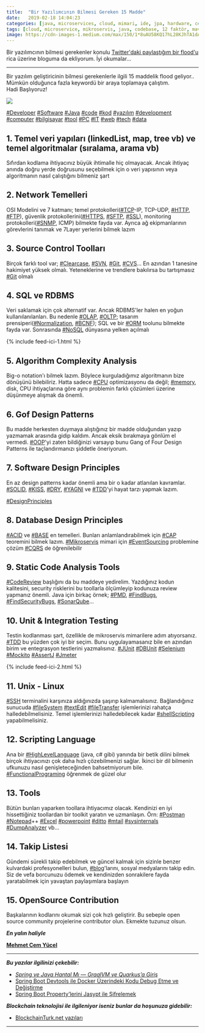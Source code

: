 ```yaml
---
title:  "Bir Yazılımcının Bilmesi Gereken 15 Madde"
date:   2019-02-18 14:04:23
categories: [java, microservices, cloud, mimari, ide, jpa, hardware, c#, tools, design patterns]
tags: [cloud, microservice, mikroservis, java, codebase, 12 faktör, maven, twelve factor, türkçe, yazılım, blog, blogger, nedir, örnek, nasıl yapılır, mehmet cem yücel]
image: https://cdn-images-1.medium.com/max/150/1*8uAU58KQ17hL28KJhTA1dA.jpeg
---
```


Bir yazılımcının bilmesi gerekenler konulu [Twitter'daki paylaştığım bir flood'u](https://twitter.com/mehmetcemyucel/status/1096710637458214916) rica üzerine bloguma da ekliyorum. İyi okumalar...

---

Bir yazılım geliştiricinin bilmesi gerekenlerle ilgili 15 maddelik flood geliyor.. Mümkün olduğunca fazla keywordü bir araya toplamaya çalıştım.  
Hadi Başlıyoruz!  

![](https://cdn-images-1.medium.com/max/800/1*8uAU58KQ17hL28KJhTA1dA.jpeg)
  
[#Developer](https://twitter.com/search?q=%23Developer "#Developer") [#Software](https://twitter.com/search?q=%23Software "#Software") [#Java](https://twitter.com/search?q=%23Java "#Java") [#code](https://twitter.com/search?q=%23code "#code") [#kod](https://twitter.com/search?q=%23kod "#kod") [#yazılım](https://twitter.com/search?q=%23yazılım "#yazılım") [#development](https://twitter.com/search?q=%23development "#development") [#computer](https://twitter.com/search?q=%23computer "#computer") [#bilgisayar](https://twitter.com/search?q=%23bilgisayar "#bilgisayar") [#tool](https://twitter.com/search?q=%23tool "#tool") [#PC](https://twitter.com/search?q=%23PC "#PC") [#IT](https://twitter.com/search?q=%23IT "#IT") [#web](https://twitter.com/search?q=%23web "#web") [#tech](https://twitter.com/search?q=%23tech "#tech") [#data](https://twitter.com/search?q=%23data "#data")

## 1. Temel veri yapıları (linkedList, map, tree vb) ve temel algoritmalar (sıralama, arama vb)  
  
Sıfırdan kodlama ihtiyacınız büyük ihtimalle hiç olmayacak. Ancak ihtiyaç anında doğru yerde doğrusunu seçebilmek için o veri yapısının veya algoritmanın nasıl çalıştığını bilmeniz şart

## 2. Network Temelleri  
  
OSI Modelini ve 7 katmanı; temel protokolleri([#TCP](https://twitter.com/search?q=%23TCP "#TCP")-IP, TCP-UDP, [#HTTP](https://twitter.com/search?q=%23HTTP "#HTTP"), [#FTP](https://twitter.com/search?q=%23FTP "#FTP")), güvenlik protokollerini([#HTTPS](https://twitter.com/search?q=%23HTTPS "#HTTPS"), [#SFTP](https://twitter.com/search?q=%23SFTP "#SFTP"), [#SSL](https://twitter.com/search?q=%23SSL "#SSL")), monitoring protokolleri([#SNMP](https://twitter.com/search?q=%23SNMP "#SNMP"), ICMP) bilmekte fayda var. Ayrıca ağ ekipmanlarının görevlerini tanımak ve 7Layer yerlerini bilmek lazım

## 3. Source Control Toolları  
  
Birçok farklı tool var; [#Clearcase](https://twitter.com/search?q=%23Clearcase "#Clearcase"), [#SVN](https://twitter.com/search?q=%23SVN "#SVN"), [#Git](https://twitter.com/search?q=%23Git "#Git"), [#CVS](https://twitter.com/search?q=%23CVS "#CVS")... En azından 1 tanesine hakimiyet yüksek olmalı. Yeteneklerine ve trendlere bakılırsa bu tartışmasız [#Git](https://twitter.com/search?q=%23Git "#Git") olmalı

## 4. SQL  ve RDBMS  
  
Veri saklamak için çok alternatif var. Ancak RDBMS'ler halen en yoğun kullanılanılanları. Bu nedenle [#OLAP](https://twitter.com/search?q=%23OLAP "#OLAP"), [#OLTP](https://twitter.com/search?q=%23OLTP "#OLTP"); tasarım prensiperi([#Normalization](https://twitter.com/search?q=%23Normalization "#Normalization"), [#BCNF](https://twitter.com/search?q=%23BCNF "#BCNF")); SQL ve bir [#ORM](https://twitter.com/search?q=%23ORM "#ORM") toolunu bilmekte fayda var. Sonrasında [#NoSQL](https://twitter.com/search?q=%23NoSQL "#NoSQL") dünyasına yelken açılmalı

{% include feed-ici-1.html %}

## 5. Algorithm Complexity Analysis  
  
Big-o notation'ı bilmek lazım. Böylece kurguladığımız algoritmanın bize dönüşünü bilebiliriz. Hatta sadece [#CPU](https://twitter.com/search?q=%23CPU "#CPU") optimizasyonu da değil; [#memory](https://twitter.com/search?q=%23memory "#memory"), disk, CPU ihtiyaçlarına göre aynı problemin farklı çözümleri üzerine düşünmeye alışmak da önemli.

## 6. Gof Design Patterns  
  
Bu madde herkesten duymaya alıştığınız bir madde olduğundan yazıp yazmamak arasında gidip kaldım. Ancak eksik bırakmaya gönlüm el vermedi. [#OOP](https://twitter.com/search?q=%23OOP "#OOP")'yi zaten bildiğinizi varsayıp bunu Gang of Four Design Patterns ile taçlandırmanızı şiddetle öneriyorum.

## 7. Software Design Principles  
  
En az design patterns kadar önemli ama bir o kadar atlanılan kavramlar. [#SOLID](https://twitter.com/search?q=%23SOLID "#SOLID"), [#KISS](https://twitter.com/search?q=%23KISS "#KISS"), [#DRY](https://twitter.com/search?q=%23DRY "#DRY"), [#YAGNI](https://twitter.com/search?q=%23YAGNI "#YAGNI") ve [#TDD](https://twitter.com/search?q=%23TDD "#TDD")'yi hayat tarzı yapmak lazım.  
  
[#DesignPrinciples](https://twitter.com/search?q=%23DesignPrinciples "#DesignPrinciples")

## 8. Database Design Principles  
  
[#ACID](https://twitter.com/search?q=%23ACID "#ACID") ve [#BASE](https://twitter.com/search?q=%23BASE "#BASE") en temelleri. Bunları anlamlandırabilmek için [#CAP](https://twitter.com/search?q=%23CAP "#CAP") teoremini bilmek lazım. [#Mikroservis](https://twitter.com/search?q=%23Mikroservis "#Mikroservis") mimari için [#EventSourcing](https://twitter.com/search?q=%23EventSourcing "#EventSourcing") problemine çözüm [#CQRS](https://twitter.com/search?q=%23CQRS "#CQRS") de öğrenilebilir

## 9. Static Code Analysis Tools  
  
[#CodeReview](https://twitter.com/search?q=%23CodeReview "#CodeReview") başlığını da bu maddeye yedirelim. Yazdığınız kodun kalitesini, security risklerini bu toollarla ölçümleyip kodunuza review yapmanız önemli. Java için birkaç örnek; [#PMD](https://twitter.com/search?q=%23PMD "#PMD"), [#FindBugs](https://twitter.com/search?q=%23FindBugs "#FindBugs"), [#FindSecurityBugs](https://twitter.com/search?q=%23FindSecurityBugs "#FindSecurityBugs"), [#SonarQube](https://twitter.com/search?q=%23SonarQube "#SonarQube")...

## 10. Unit & Integration Testing  
  
Testin kodlanması şart, özellikle de mikroservis mimarilere adım atıyorsanız. [#TDD](https://twitter.com/search?q=%23TDD "#TDD") bu yüzden çok iyi bir seçim. Bunu uygulayamasanız bile en azından birim ve entegrasyon testlerini yazmalısınız. [#JUnit](https://twitter.com/search?q=%23JUnit "#JUnit") [#DBUnit](https://twitter.com/search?q=%23DBUnit "#DBUnit") [#Selenium](https://twitter.com/search?q=%23Selenium "#Selenium") [#Mockito](https://twitter.com/search?q=%23Mockito "#Mockito") [#AssertJ](https://twitter.com/search?q=%23AssertJ "#AssertJ") [#Jmeter](https://twitter.com/search?q=%23Jmeter "#Jmeter")

{% include feed-ici-2.html %}

## 11. Unix - Linux  
  
[#SSH](https://twitter.com/search?q=%23SSH "#SSH") terminalini karşınıza aldığınızda şaşırıp kalmamalısınız. Bağlandığınız sunucuda [#fileSystem](https://twitter.com/search?q=%23fileSystem "#fileSystem") [#textEdit](https://twitter.com/search?q=%23textEdit "#textEdit") [#fileTransfer](https://twitter.com/search?q=%23fileTransfer "#fileTransfer") işlemlerinizi rahatça halledebilmelisiniz. Temel işlemlerinizi halledebilecek kadar [#shellScripting](https://twitter.com/search?q=%23shellScripting "#shellScripting") yapabilmelisiniz.

## 12. Scripting Language  
  
Ana bir [#HighLevelLanguage](https://twitter.com/search?q=%23HighLevelLanguage "#HighLevelLanguage") (java, c# gibi) yanında bir betik dilini bilmek birçok ihtiyacınızı çok daha hızlı çözebilmenizi sağlar. İkinci bir dil bilmenin ufkunuzu nasıl genişleteceğinden bahsetmiyorum bile. [#FunctionalPrograming](https://twitter.com/search?q=%23FunctionalPrograming "#FunctionalPrograming") öğrenmek de güzel olur

## 13. Tools  
  
Bütün bunları yaparken toollara ihtiyacımız olacak. Kendinizi en iyi hissettiğiniz toollardan bir toolkit yaratın ve uzmanlaşın. Örn: [#Postman](https://twitter.com/search?q=%23Postman "#Postman") [#Notepad](https://twitter.com/search?q=%23Notepad "#Notepad")++ [#Excel](https://twitter.com/search?q=%23Excel "#Excel") [#powerpoint](https://twitter.com/search?q=%23powerpoint "#powerpoint") [#ditto](https://twitter.com/search?q=%23ditto "#ditto") [#mtail](https://twitter.com/search?q=%23mtail "#mtail") [#sysinternals](https://twitter.com/search?q=%23sysinternals "#sysinternals") [#DumpAnalyzer](https://twitter.com/search?q=%23DumpAnalyzer "#DumpAnalyzer") vb...

## 14. Takip Listesi  
  
Gündemi sürekli takip edebilmek ve güncel kalmak için sizinle benzer kulvardaki profesyonelleri bulun, [#blog](https://twitter.com/search?q=%23blog "#blog")'larını, sosyal medyalarını takip edin. Siz de vefa borcunuzu ödemek ve kendinizden sonrakilere fayda yaratabilmek için yavaştan paylaşımlara başlayın

## 15. OpenSource Contribution  
  
Başkalarının kodlarını okumak sizi çok hızlı geliştirir. Bu sebeple open source community projelerine contributor olun. Ekmekte tuzunuz olsun.


***En yalın haliyle***

[**Mehmet Cem Yücel**](https://www.mehmetcemyucel.com)

---

**_Bu yazılar ilgilinizi çekebilir:_**

 - [_Spring ve Java Hantal Mı — GraalVM ve Quarkus’a Giriş_](https://www.mehmetcemyucel.com/2019/Spring-ve-Java-Hantal-Mi-GraalVM-ve-Quarkus-Inceleme/)
 - [Spring Boot Devtools ile Docker Üzerindeki Kodu Debug Etme ve Değiştirme](https://www.mehmetcemyucel.com/2019/spring-boot-devtools-ile-docker-uzerindeki-kodu-debug-etme-ve-degistirme/)
 - [Spring Boot Property’lerini Jasypt ile Şifrelemek](https://www.mehmetcemyucel.com/2019/spring-boot-propertylerini-jasypt-ile-sifrelemek/)

**_Blockchain teknolojisi ile ilgileniyor iseniz bunlar da hoşunuza gidebilir:_**

 - [BlockchainTurk.net yazıları](https://www.mehmetcemyucel.com/categories/#blockchain)

---
